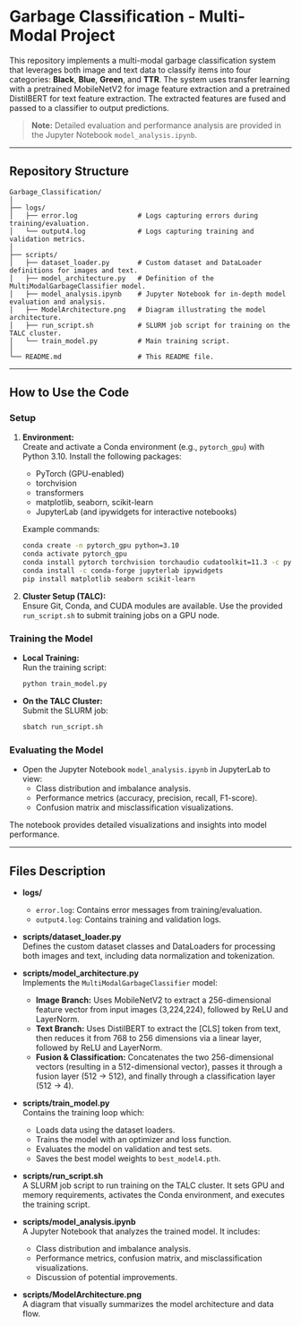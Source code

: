 # Garbage Classification - Multi-Modal Project

This repository implements a multi-modal garbage classification system that leverages both image and text data to classify items into four categories: **Black**, **Blue**, **Green**, and **TTR**. The system uses transfer learning with a pretrained MobileNetV2 for image feature extraction and a pretrained DistilBERT for text feature extraction. The extracted features are fused and passed to a classifier to output predictions.

> **Note:** Detailed evaluation and performance analysis are provided in the Jupyter Notebook `model_analysis.ipynb`.

---

## Repository Structure

```
Garbage_Classification/
│
├── logs/
│   ├── error.log               # Logs capturing errors during training/evaluation.
│   └── output4.log             # Logs capturing training and validation metrics.
│
├── scripts/
│   ├── dataset_loader.py       # Custom dataset and DataLoader definitions for images and text.
│   ├── model_architecture.py   # Definition of the MultiModalGarbageClassifier model.
│   ├── model_analysis.ipynb    # Jupyter Notebook for in-depth model evaluation and analysis.
│   ├── ModelArchitecture.png   # Diagram illustrating the model architecture.
│   ├── run_script.sh           # SLURM job script for training on the TALC cluster.
│   └── train_model.py          # Main training script.
│
└── README.md                   # This README file.
```

---

## How to Use the Code

### Setup

1. **Environment:**  
   Create and activate a Conda environment (e.g., `pytorch_gpu`) with Python 3.10. Install the following packages:
   - PyTorch (GPU-enabled)
   - torchvision
   - transformers
   - matplotlib, seaborn, scikit-learn
   - JupyterLab (and ipywidgets for interactive notebooks)

   Example commands:
   ```bash
   conda create -n pytorch_gpu python=3.10
   conda activate pytorch_gpu
   conda install pytorch torchvision torchaudio cudatoolkit=11.3 -c pytorch -c nvidia
   conda install -c conda-forge jupyterlab ipywidgets
   pip install matplotlib seaborn scikit-learn
   ```

2. **Cluster Setup (TALC):**  
   Ensure Git, Conda, and CUDA modules are available. Use the provided `run_script.sh` to submit training jobs on a GPU node.

### Training the Model

- **Local Training:**  
  Run the training script:
  ```bash
  python train_model.py
  ```

- **On the TALC Cluster:**  
  Submit the SLURM job:
  ```bash
  sbatch run_script.sh
  ```

### Evaluating the Model

- Open the Jupyter Notebook `model_analysis.ipynb` in JupyterLab to view:
  - Class distribution and imbalance analysis.
  - Performance metrics (accuracy, precision, recall, F1-score).
  - Confusion matrix and misclassification visualizations.
  
The notebook provides detailed visualizations and insights into model performance.

---

## Files Description

- **logs/**  
  - `error.log`: Contains error messages from training/evaluation.
  - `output4.log`: Contains training and validation logs.

- **scripts/dataset_loader.py**  
  Defines the custom dataset classes and DataLoaders for processing both images and text, including data normalization and tokenization.

- **scripts/model_architecture.py**  
  Implements the `MultiModalGarbageClassifier` model:
  - **Image Branch:** Uses MobileNetV2 to extract a 256-dimensional feature vector from input images (3,224,224), followed by ReLU and LayerNorm.
  - **Text Branch:** Uses DistilBERT to extract the [CLS] token from text, then reduces it from 768 to 256 dimensions via a linear layer, followed by ReLU and LayerNorm.
  - **Fusion & Classification:** Concatenates the two 256-dimensional vectors (resulting in a 512-dimensional vector), passes it through a fusion layer (512 → 512), and finally through a classification layer (512 → 4).

- **scripts/train_model.py**  
  Contains the training loop which:
  - Loads data using the dataset loaders.
  - Trains the model with an optimizer and loss function.
  - Evaluates the model on validation and test sets.
  - Saves the best model weights to `best_model4.pth`.

- **scripts/run_script.sh**  
  A SLURM job script to run training on the TALC cluster. It sets GPU and memory requirements, activates the Conda environment, and executes the training script.

- **scripts/model_analysis.ipynb**  
  A Jupyter Notebook that analyzes the trained model. It includes:
  - Class distribution and imbalance analysis.
  - Performance metrics, confusion matrix, and misclassification visualizations.
  - Discussion of potential improvements.
  
- **scripts/ModelArchitecture.png**  
  A diagram that visually summarizes the model architecture and data flow.

